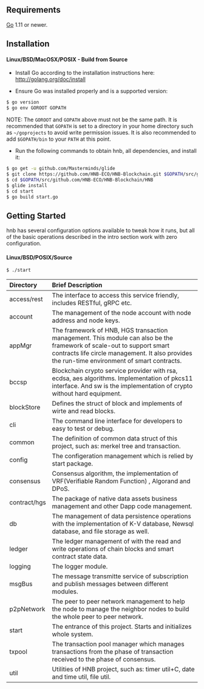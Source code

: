 ## Requirements

[Go](http://golang.org/) 1.11 or newer.

## Installation
#### Linux/BSD/MacOSX/POSIX - Build from Source

- Install Go according to the installation instructions here:
  http://golang.org/doc/install

- Ensure Go was installed properly and is a supported version:

```bash
$ go version
$ go env GOROOT GOPATH
```

NOTE: The `GOROOT` and `GOPATH` above must not be the same path.  It is
recommended that `GOPATH` is set to a directory in your home directory such as
`~/goprojects` to avoid write permission issues.  It is also recommended to add
`$GOPATH/bin` to your `PATH` at this point.

- Run the following commands to obtain hnb, all dependencies, and install it:

```bash
$ go get -u github.com/Masterminds/glide
$ git clone https://github.com/HNB-ECO/HNB-Blockchain.git $GOPATH/src/github.com/HNB-ECO/HNB-Blockchain/
$ cd $GOPATH/src/github.com/HNB-ECO/HNB-Blockchain/HNB
$ glide install
$ cd start
$ go build start.go
```
## Getting Started

hnb has several configuration options available to tweak how it runs, but all
of the basic operations described in the intro section work with zero
configuration.

#### Linux/BSD/POSIX/Source

```bash
$ ./start
```


|Directory|Brief Description|
|:--------|:----------------|
|access/rest|The interface to access this service friendly, includes RESTful, gRPC etc.|
|account|The management of the node account with node address and node keys.|
|appMgr|The framework of HNB, HGS transaction management. This module can also be the framework of scale-out to support smart contracts life circle management. It also provides the run-time environment of smart contracts.|
|bccsp|Blockchain crypto service provider with rsa, ecdsa, aes algorithms. Implementation of pkcs11 interface. And sw is the implementation of crypto without hard equipment.|
|blockStore|Defines the struct of block and implements of wirte and read blocks.
|cli|The command line interface for developers to easy to test or debug.
|common|The definition of common data struct of this project, such as: merkel tree and transaction.
|config|The configeration management which is relied by start package.
|consensus|Consensus algorithm, the implementation of VRF(Verifiable Random Function) , Algorand and DPoS.
|contract/hgs|The package of native data assets business management and other Dapp code management.
|db|The management of  data persistence operations with the implementation of K-V database, Newsql database, and file storage as well.
|ledger|The ledger management of with the read and write operations of chain blocks and smart contract state data.
|logging|The logger module.
|msgBus|The message transmitte service of subscription and publish messages between different modules.
|p2pNetwork|The peer to peer network management to help the node to manage the neighbor nodes to build the whole peer to peer network.
|start|The entrance of this project. Starts and initializes whole system.
|txpool|The transaction pool manager which manages transactions from the phase of transaction received to the phase of consensus.
|util|Utilities of HNB project, such as: timer util+C, date and time util, file util.

